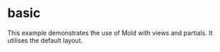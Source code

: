 # basic

This example demonstrates the use of Mold with views and partials. It utilises the default layout.
